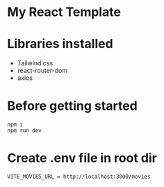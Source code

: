 # My React Template

# Libraries installed

-   Tailwind css
-   react-router-dom
-   axios

# Before getting started
```
npm i
npm run dev 
```
# Create .env file in root dir
```
VITE_MOVIES_URL = http://localhost:3000/movies
```